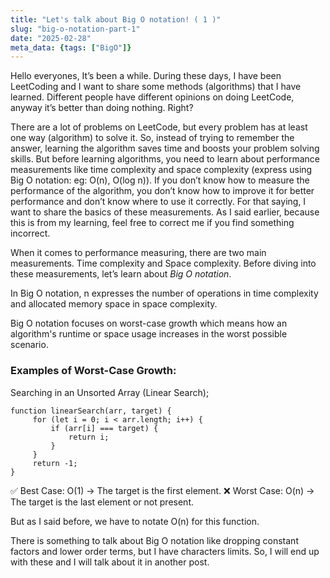 ```yaml
---
title: "Let's talk about Big O notation! ( 1 )"
slug: "big-o-notation-part-1"
date: "2025-02-28"
meta_data: {tags: ["BigO"]}
---
```


Hello everyones, It’s been a while. During these days, I have been LeetCoding and I want to share some methods (algorithms) that I have learned.  Different people have different opinions on doing LeetCode, anyway it’s better than doing nothing. Right?

There are a lot of problems on LeetCode, but every problem has at least one way (algorithm) to solve it. So, instead of trying to remember the answer, learning the algorithm saves time and boosts your problem solving skills. But before learning algorithms, you need to learn about performance measurements like time complexity and space complexity (express using Big O notation: eg: O(n), O(log n)). If you don’t know how to measure the performance of the algorithm, you don’t know how to improve it for better performance and don’t know where to use it correctly. For that saying, I want to share the basics of these measurements. As I said earlier, because this is from my learning, feel free to correct me if you find something incorrect.

When it comes to performance measuring, there are two main measurements. Time complexity and Space complexity. Before diving into these measurements, let’s learn about *Big O notation*.

In Big O notation, n expresses the number of operations in time complexity and allocated memory space in space complexity.

Big O notation focuses on worst-case growth which means how an algorithm's runtime or space usage increases in the worst possible scenario.

### **Examples of Worst-Case Growth:**

Searching in an Unsorted Array (Linear Search); 

```
function linearSearch(arr, target) {
     for (let i = 0; i < arr.length; i++) {
         if (arr[i] === target) {
             return i;
         }
     }
     return -1;
}
```


✅ Best Case: O(1) → The target is the first element.
❌ Worst Case: O(n) → The target is the last element or not present.

 But as I said before, we have to notate O(n) for this function.

There is something to talk about Big O notation like dropping constant factors and lower order terms, but I have characters limits. So, I will end up with these and I will talk about it in another post.